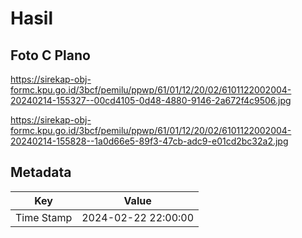 # Hasil

## Foto C Plano

https://sirekap-obj-formc.kpu.go.id/3bcf/pemilu/ppwp/61/01/12/20/02/6101122002004-20240214-155327--00cd4105-0d48-4880-9146-2a672f4c9506.jpg

https://sirekap-obj-formc.kpu.go.id/3bcf/pemilu/ppwp/61/01/12/20/02/6101122002004-20240214-155828--1a0d66e5-89f3-47cb-adc9-e01cd2bc32a2.jpg


## Metadata

| Key        | Value               |
| ---------- | ------------------- |
| Time Stamp | 2024-02-22 22:00:00 |



